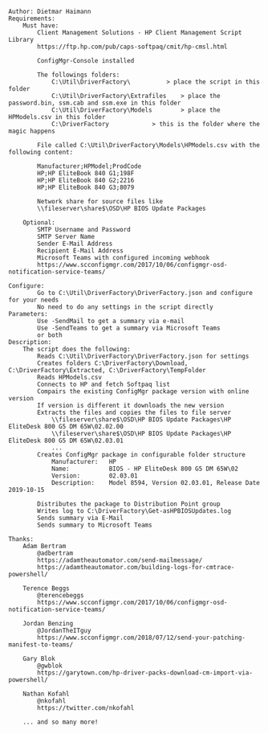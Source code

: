 	Author: Dietmar Haimann
	Requirements:
		Must have:
			Client Management Solutions - HP Client Management Script Library
			https://ftp.hp.com/pub/caps-softpaq/cmit/hp-cmsl.html
		
			ConfigMgr-Console installed
			
			The followings folders:
				C:\Util\DriverFactory\ 			> place the script in this folder
				C:\Util\DriverFactory\Extrafiles 	> place the password.bin, ssm.cab and ssm.exe in this folder
				C:\Util\DriverFactory\Models		> place the HPModels.csv in this folder
				C:\DriverFactory			> this is the folder where the magic happens
				
			File called C:\Util\DriverFactory\Models\HPModels.csv with the following content:
			
			Manufacturer;HPModel;ProdCode
			HP;HP EliteBook 840 G1;198F
			HP;HP EliteBook 840 G2;2216
			HP;HP EliteBook 840 G3;8079
			
			Network share for source files like
			\\fileserver\share$\OSD\HP BIOS Update Packages
			
		Optional:
			SMTP Username and Password
			SMTP Server Name
			Sender E-Mail Address
			Recipient E-Mail Address
			Microsoft Teams with configured incoming webhook
			https://www.scconfigmgr.com/2017/10/06/configmgr-osd-notification-service-teams/
			
	Configure:
			Go to C:\Util\DriverFactory\DriverFactory.json and configure for your needs
			No need to do any settings in the script directly
	Parameters:
			Use -SendMail to get a summary via e-mail
			Use -SendTeams to get a summary via Microsoft Teams
			or both			
	Description:
		The script does the following:
			Reads C:\Util\DriverFactory\DriverFactory.json for settings
			Creates folders C:\DriverFactory\Download, C:\DriverFactory\Extracted, C:\DriverFactory\TempFolder
			Reads HPModels.csv
			Connects to HP and fetch Softpaq list
			Compairs the existing ConfigMgr package version with online version
			If version is different it downloads the new version
			Extracts the files and copies the files to file server
				\\fileserver\share$\OSD\HP BIOS Update Packages\HP EliteDesk 800 G5 DM 65W\02.02.00
				\\fileserver\share$\OSD\HP BIOS Update Packages\HP EliteDesk 800 G5 DM 65W\02.03.01
				...
			Creates ConfigMgr package in configurable folder structure
				Manufacturer:	HP
				Name:			BIOS - HP EliteDesk 800 G5 DM 65W\02
				Version:		02.03.01
				Description:	Model 8594, Version 02.03.01, Release Date 2019-10-15
				
			Distributes the package to Distribution Point group
			Writes log to C:\DriverFactory\Get-asHPBIOSUpdates.log
			Sends summary via E-Mail
			Sends summary to Microsoft Teams
			
	Thanks:
		Adam Bertram
			@adbertram
			https://adamtheautomator.com/send-mailmessage/
			https://adamtheautomator.com/building-logs-for-cmtrace-powershell/
		
		Terence Beggs
			@terencebeggs
			https://www.scconfigmgr.com/2017/10/06/configmgr-osd-notification-service-teams/
		
		Jordan Benzing
			@JordanTheITguy
			https://www.scconfigmgr.com/2018/07/12/send-your-patching-manifest-to-teams/
			
		Gary Blok
			@gwblok
			https://garytown.com/hp-driver-packs-download-cm-import-via-powershell/
			
		Nathan Kofahl
			@nkofahl
			https://twitter.com/nkofahl
		
		... and so many more!
